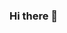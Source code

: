 ### Hi there 👋

<!--
**Firdevsth/Firdevsth** is a ✨ _special_ ✨ repository because its `README.md` (this file) appears on your GitHub profile.

Here are some ideas to get you started:

- 🔭 I’m currently working on front-end
- 🌱 I’m currently learning react
- 👯 I’m looking to collaborate on projects
- 💬 Ask me about anything
- 📫 How to reach me: firdevsbulanik@gmail.com
- ⚡ Fun fact: html, css, bootstrap
-->
